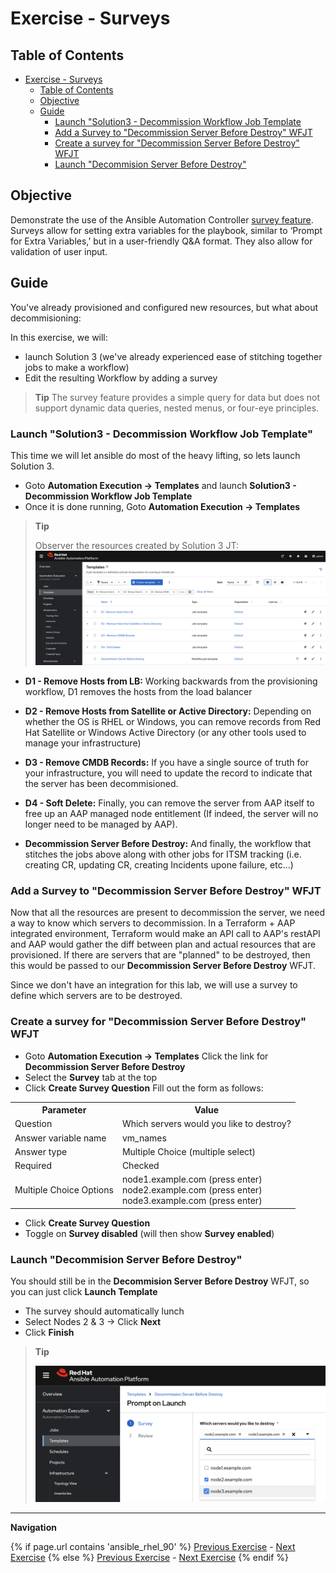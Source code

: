 # Exercise - Surveys

## Table of Contents

- [Exercise - Surveys](#exercise---surveys)
  - [Table of Contents](#table-of-contents)
  - [Objective](#objective)
  - [Guide](#guide)
    - [Launch "Solution3 - Decommission Workflow Job Template](#launch-solution3---decommission-workflow-job-template)
    - [Add a Survey to "Decommission Server Before Destroy" WFJT](#add-a-survey-to-decommission-server-before-destroy-wfjt)
    - [Create a survey for "Decommission Server Before Destroy" WFJT](#create-a-survey-for-decommission-server-before-destroy-wfjt)
    - [Launch "Decommision Server Before Destroy"](#launch-decommision-server-before-destroy)

## Objective

Demonstrate the use of the Ansible Automation Controller [survey feature](https://docs.redhat.com/en/documentation/red_hat_ansible_automation_platform/latest/html/using_automation_execution/controller-job-templates#controller-surveys-in-job-templates). Surveys allow for setting extra variables for the playbook, similar to ‘Prompt for Extra Variables,’ but in a user-friendly Q&A format. They also allow for validation of user input.

## Guide

You've already provisioned and configured new resources, but what about decommisioning:

In this exercise, we will:
  * launch Solution 3 (we've already experienced ease of stitching together jobs to make a workflow)
  * Edit the resulting Workflow by adding a survey

> **Tip**
> The survey feature provides a simple query for data but does not support dynamic data queries, nested menus, or four-eye principles.

### Launch "Solution3 - Decommission Workflow Job Template"
This time we will let ansible do most of the heavy lifting, so lets launch Solution 3.

* Goto **Automation Execution → Templates** and launch  **Solution3 - Decommission Workflow Job Template**
* Once it is done running, Goto **Automation Execution → Templates** 
> **Tip**
>
> Observer the resources created by Solution 3 JT:
![Solution 3 Resources](images/solution3_resources.png)
* **D1 - Remove Hosts from LB:** Working backwards from the provisioning workflow, D1 removes the hosts from the load balancer

* **D2 - Remove Hosts from Satellite or Active Directory:** Depending on whether the OS is RHEL or Windows, you can remove records from Red Hat Satellite or Windows Active Directory (or any other tools used to manage your infrastructure)

* **D3 - Remove CMDB Records:** If you have a single source of truth for your infrastructure, you will need to update the record to indicate that the server has been decommisioned.

* **D4 - Soft Delete:** Finally, you can remove the server from AAP itself to free up an AAP managed node entitlement (If indeed, the server will no longer need to be managed by AAP).

* **Decommission Server Before Destroy:** And finally, the workflow that stitches the jobs above along with other jobs for ITSM tracking (i.e. creating CR, updating CR, creating Incidents upone failure, etc...)

### Add a Survey to "Decommission Server Before Destroy" WFJT
Now that all the resources are present to decommission the server, we need a way to know which servers to decommission. In a Terraform + AAP integrated environment, Terraform would make an API call to AAP's restAPI and AAP would gather the diff between plan and actual resources that are provisioned.  If there are servers that are "planned" to be destroyed, then this would be passed to our **Decommission Server Before Destroy** WFJT.  

Since we don't have an integration for this lab, we will use a survey to define which servers are to be destroyed.

### Create a survey for "Decommission Server Before Destroy" WFJT

* Goto **Automation Execution → Templates** Click the link for **Decommission Server Before Destroy**
* Select the **Survey** tab at the top
* Click **Create Survey Question** Fill out the form as follows:

 <table>
   <tr>
     <th>Parameter</th>
     <th>Value</th>
   </tr>
   <tr>
     <td>Question</td>
     <td>Which servers would you like to destroy?</td>
   </tr>
   <tr>
     <td>Answer variable name</td>
     <td>vm_names</td>
   <tr>
     <td>Answer type</td>
     <td>Multiple Choice (multiple select)</td>
   <tr>
   <tr>
     <td>Required</td>
     <td>Checked</td>
   </tr>
   <tr>
     <td>Multiple Choice Options</td>
     <td>
       node1.example.com (press enter)<br>
       node2.example.com (press enter)<br>
       node3.example.com (press enter)<br>
     </td>
   </tr>
 </table>

* Click **Create Survey Question**
* Toggle on **Survey disabled** (will then show **Survey enabled**)

### Launch "Decommision Server Before Destroy"
You should still be in the **Decommision Server Before Destroy** WFJT, so you can just click **Launch Template**

* The survey should automatically lunch
* Select Nodes 2 & 3 → Click **Next**
* Click **Finish**
> **Tip**
>
> ![Node selection](images/survey_node_selection.png)

---
**Navigation**
<br>

{% if page.url contains 'ansible_rhel_90' %}
[Previous Exercise](../4-variables) - [Next Exercise](../../ansible_rhel_90/6-system-roles/)
{% else %}
[Previous Exercise](../2.4-workflows/) - [Next Exercise](../2.6-rbac/)
{% endif %}
